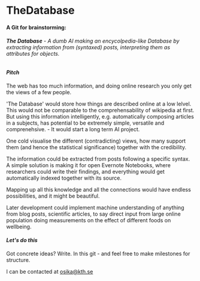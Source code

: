 TheDatabase
===========
#### A Git for brainstorming:


###### **The Database** - A dumb AI making an encycolpedia-like Database by extracting information from (syntaxed) posts, interpreting them as attributes for objects.


#### *Pitch*

The web has too much information, and doing online research you only get the views of a few people. 

'The Database' would store how things are described online at a low lelvel. 
This would not be comparable to the comprehensability of wikipedia at first.
But using this information intelligently, e.g. automatically composing articles in a subjects, has potential to be extremely simple, versatile and comprenehsive. - It would start a long term AI project.

One cold visualise the different (contradicting) views, how many support them (and hence the statistical significance) together with the credibility.

The information could be extracted from posts following a specific syntax.
A simple solution is making it for open Evernote Notebooks, where researchers could write their findings, and everything would get automatically indexed together with its source.

Mapping up all this knowledge and all the connections would have endless possibilities, and it might be beautiful.

Later development could implement machine understanding of anything from blog posts, scientific articles, to say direct input from large online population doing measurements on the effect of different foods on wellbeing.



#### *Let's do this*
Got concrete ideas? Write. In this git - and feel free to make milestones for structure.

I can be contacted at osika@kth.se
